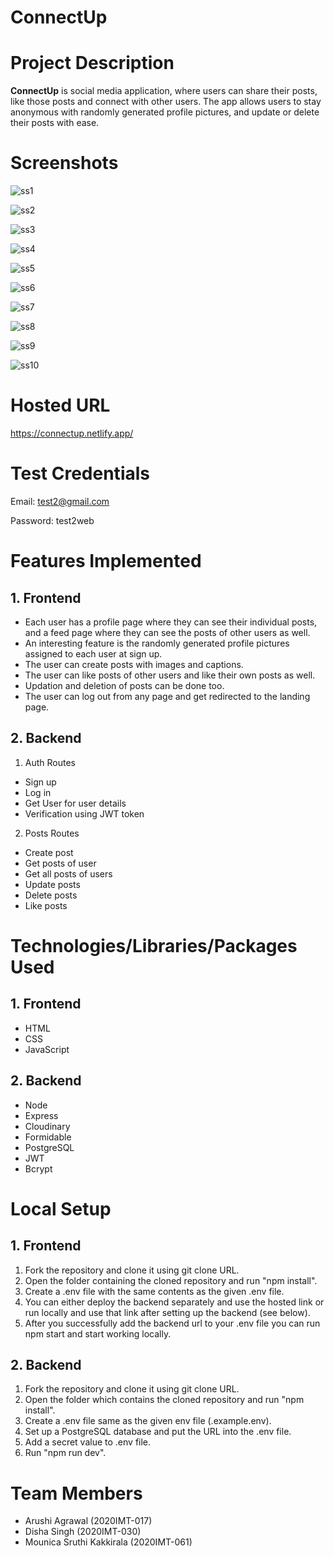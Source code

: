 # ConnectUp

# Project Description

**ConnectUp** is social media application, where users can share their posts, like those posts and connect with other users. The app allows users to stay anonymous with randomly generated profile pictures, and update or delete their posts with ease.

# Screenshots

![ss1](https://user-images.githubusercontent.com/78133928/125120401-0b491f80-e110-11eb-949d-6f54c731e74b.jpg)

![ss2](https://user-images.githubusercontent.com/78133928/125120500-1d2ac280-e110-11eb-9477-3b52fa3a135d.jpg)

![ss3](https://user-images.githubusercontent.com/78133928/125120525-287dee00-e110-11eb-9f2c-ef8e83a7a617.jpg)

![ss4](https://user-images.githubusercontent.com/78133928/125120552-33388300-e110-11eb-83a2-1e42091dcfad.jpg)

![ss5](https://user-images.githubusercontent.com/78133928/125120575-3e8bae80-e110-11eb-9bc7-0cdff73f44bd.jpg)

![ss6](https://user-images.githubusercontent.com/78133928/125120603-4a777080-e110-11eb-9051-2b628a8cdd37.jpg)

![ss7](https://user-images.githubusercontent.com/78133928/125120626-5400d880-e110-11eb-96de-84ac79235572.jpg)

![ss8](https://user-images.githubusercontent.com/78133928/125120681-6c70f300-e110-11eb-9e5c-fa521448f952.jpg)

![ss9](https://user-images.githubusercontent.com/78133928/125120704-785cb500-e110-11eb-86d3-6a7d9d7abf3a.jpg)

![ss10](https://user-images.githubusercontent.com/78133928/125120726-814d8680-e110-11eb-90bd-700c3ad3d71d.jpg)

# Hosted URL

https://connectup.netlify.app/

# Test Credentials

Email: test2@gmail.com

Password: test2web

# Features Implemented

## 1. Frontend

- Each user has a profile page where they can see their individual posts, and a feed page where they can see the posts of other users as well.
- An interesting feature is the randomly generated profile pictures assigned to each user at sign up.
- The user can create posts with images and captions.
- The user can like posts of other users and like their own posts as well.
- Updation and deletion of posts can be done too.
- The user can log out from any page and get redirected to the landing page.

## 2. Backend

1. Auth Routes

- Sign up
- Log in
- Get User for user details
- Verification using JWT token

2. Posts Routes

- Create post
- Get posts of user
- Get all posts of users
- Update posts
- Delete posts
- Like posts

# Technologies/Libraries/Packages Used

## 1. Frontend

- HTML
- CSS
- JavaScript

## 2. Backend

- Node
- Express
- Cloudinary
- Formidable
- PostgreSQL
- JWT
- Bcrypt

# Local Setup

## 1. Frontend

1. Fork the repository and clone it using git clone URL.
2. Open the folder containing the cloned repository and run "npm install".
3. Create a .env file with the same contents as the given .env file.
4. You can either deploy the backend separately and use the hosted link or run locally and use that link after setting up the backend (see below).
5. After you successfully add the backend url to your .env file you can run npm start and start working locally.

## 2. Backend

1. Fork the repository and clone it using git clone URL.
2. Open the folder which contains the cloned repository and run "npm install".
3. Create a .env file same as the given env file (.example.env).
4. Set up a PostgreSQL database and put the URL into the .env file.
5. Add a secret value to .env file.
6. Run "npm run dev".

# Team Members

- Arushi Agrawal (2020IMT-017)
- Disha Singh (2020IMT-030)
- Mounica Sruthi Kakkirala (2020IMT-061)
